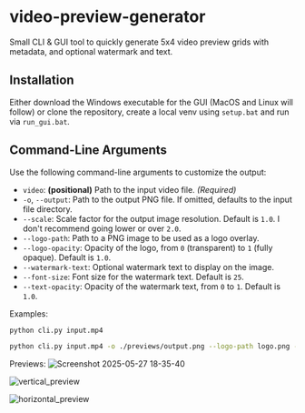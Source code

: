 # video-preview-generator
Small CLI & GUI tool to quickly generate 5x4 video preview grids with metadata, and optional watermark and text.

## Installation

Either download the Windows executable for the GUI (MacOS and Linux will follow) or clone the repository, create a local venv using `setup.bat` and run via `run_gui.bat`.

## Command-Line Arguments

Use the following command-line arguments to customize the output:

- `video`: **(positional)** Path to the input video file. *(Required)*
- `-o`, `--output`: Path to the output PNG file. If omitted, defaults to the input file directory.
- `--scale`: Scale factor for the output image resolution. Default is `1.0`. I don't recommend going lower or over `2.0`.
- `--logo-path`: Path to a PNG image to be used as a logo overlay.
- `--logo-opacity`: Opacity of the logo, from `0` (transparent) to `1` (fully opaque). Default is `1.0`.
- `--watermark-text`: Optional watermark text to display on the image.
- `--font-size`: Font size for the watermark text. Default is `25`.
- `--text-opacity`: Opacity of the watermark text, from `0` to `1`. Default is `1.0`.

Examples:
```bash
python cli.py input.mp4
```
```bash
python cli.py input.mp4 -o ./previews/output.png --logo-path logo.png --watermark-text "Sample" --font-size 50 --text-opacity 0.5
```


Previews:
![Screenshot 2025-05-27 18-35-40](https://github.com/user-attachments/assets/65c62cc6-075a-4997-9599-d7e50f00a3f7)

![vertical_preview](https://github.com/user-attachments/assets/f2dcc8d3-f28a-4ef9-a7ea-5d1db9e5d3bf)

![horizontal_preview](https://github.com/user-attachments/assets/f4aee5c2-08bb-4a60-977e-6306f89fff99)
